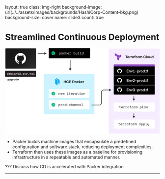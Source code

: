 layout: true
class: img-right
background-image: url(../../assets/images/backgrounds/HashiCorp-Content-bkg.png)
background-size: cover
name: slide3
count: true

# Streamlined Continuous Deployment

![scale:10%](./assets/images/packer_terraform_example.png)

 - Packer builds machine images that encapsulate a predefined configuration and software stack, reducing deployment complexities. 
 - Terraform then uses these images as a baseline for provisioning infrastructure in a repeatable and automated manner. 

???
Discuss how CD is accelerated with Packer integration

---
